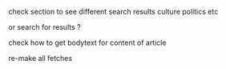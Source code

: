 check section to see different search results culture politics etc

or search for results ?

check how to get bodytext for content of article

re-make all fetches

